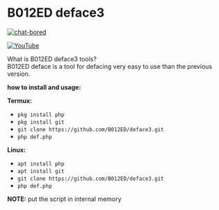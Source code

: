 # B012ED deface3

[![chat-bored](https://img.shields.io/badge/endpoint?url=https://b012ed.github.io/chat-B012ED.json&style=?style=for-the-badge&logo=steam)](https://b012ed.github.io/chat.html)

[![YouTube](https://img.shields.io/badge/endpoint?url=https://b012ed.github.io/B012ED.json&style=?style=for-the-badge&logo=youtube)](https://youtu.be/jABYdPhzQfg) 

What is B012ED deface3 tools?<br>
B012ED deface is a tool for defacing very easy to use than the previous version.

**how to install and usage:**

**Termux:**
* `pkg install php`
* `pkg install git`
* `git clone https://github.com/B012ED/deface3.git`
* `php def.php`

**Linux:**
* `apt install php`
* `apt install git`
* `git clone https://github.com/B012ED/deface3.git`
* `php def.php`

**NOTE:** 
put the script in internal memory


